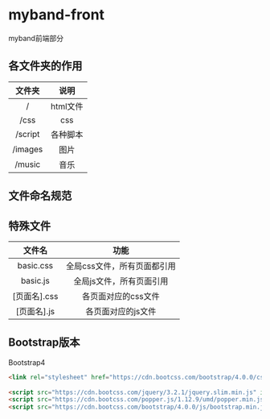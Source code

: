 # myband-front
myband前端部分

## 各文件夹的作用

| 文件夹 | 说明 |
|:---:|:---:|
| / | html文件 |
| /css | css |
| /script | 各种脚本 |
| /images | 图片 |
| /music | 音乐 |

## 文件命名规范


## 特殊文件

|文件名|功能|
|:---:|:---:|
|basic.css|全局css文件，所有页面都引用|
|basic.js|全局js文件，所有页面引用|
|[页面名].css|各页面对应的css文件|
|[页面名].js|各页面对应的js文件|

## Bootstrap版本
Bootstrap4
```html
<link rel="stylesheet" href="https://cdn.bootcss.com/bootstrap/4.0.0/css/bootstrap.min.css" integrity="sha384-Gn5384xqQ1aoWXA+058RXPxPg6fy4IWvTNh0E263XmFcJlSAwiGgFAW/dAiS6JXm" crossorigin="anonymous">
        
<script src="https://cdn.bootcss.com/jquery/3.2.1/jquery.slim.min.js" integrity="sha384-KJ3o2DKtIkvYIK3UENzmM7KCkRr/rE9/Qpg6aAZGJwFDMVNA/GpGFF93hXpG5KkN" crossorigin="anonymous"></script>
<script src="https://cdn.bootcss.com/popper.js/1.12.9/umd/popper.min.js" integrity="sha384-ApNbgh9B+Y1QKtv3Rn7W3mgPxhU9K/ScQsAP7hUibX39j7fakFPskvXusvfa0b4Q" crossorigin="anonymous"></script>
<script src="https://cdn.bootcss.com/bootstrap/4.0.0/js/bootstrap.min.js" integrity="sha384-JZR6Spejh4U02d8jOt6vLEHfe/JQGiRRSQQxSfFWpi1MquVdAyjUar5+76PVCmYl" crossorigin="anonymous"></script>
```

